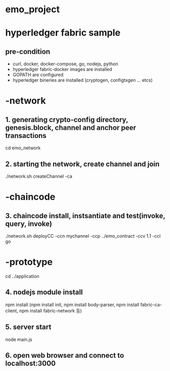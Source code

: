 # emo_project
# hyperledger fabric sample
## pre-condition
* curl, docker, docker-compose, go, nodejs, python
* hyperledger fabric-docker images are installed
* GOPATH are configured
* hyperledger bineries are installed (cryptogen, configtxgen ... etcs)
# -network
## 1. generating crypto-config directory, genesis.block, channel and anchor peer transactions
cd emo_network

## 2. starting the network, create channel and join
./network.sh createChannel -ca

# -chaincode
## 3. chaincode install, instsantiate and test(invoke, query, invoke)
./network.sh deployCC -ccn mychannel -ccp ../emo_contract -ccv 1.1 -ccl go

# -prototype
cd ../application

## 4. nodejs module install
npm install
(npm install init, npm install body-parser, npm install fabric-ca-client, npm install fabric-network 등)

## 5. server start
node main.js

## 6. open web browser and connect to localhost:3000
